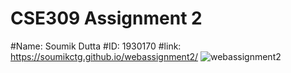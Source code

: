 # CSE309 Assignment 2
#Name: Soumik Dutta
#ID: 1930170
#link: https://soumikctg.github.io/webassignment2/
![webassignment2](https://github.com/soumikctg/webassignment2/assets/60010285/bef32c09-e181-4b0d-8750-9838d5816a8c)
